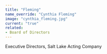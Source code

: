 ```yaml
---
title: "Fleming"
name_override: "Cynthia Fleming"
image: "cynthia_fleming.jpg"
current: "true"
related:
- Board of Directors
---
```


Executive Directors, Salt Lake Acting Company